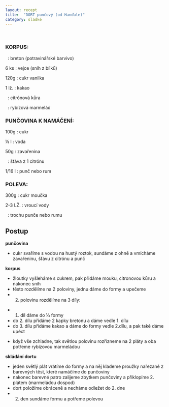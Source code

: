```yaml
---
layout: recept
title:  "DORT punčový (od Hanďule)"
category: sladké
---
```


<br>

<div class="ingredience" markdown="1">

### KORPUS:

&nbsp;
: breton (potravinářské barvivo)

6 ks
: vejce (sníh z bílků)

120g
: cukr vanilka

1 lž.
: kakao

&nbsp;
: citrónová kůra

&nbsp;
: rybízová marmelád

### PUNČOVINA K NAMÁČENÍ:

100g
: cukr

⅛ l
: voda

50g
: zavařenina

&nbsp;
: šťáva z 1 citrónu

1/16 l
: punč nebo rum

### POLEVA:

300g
: cukr moučka

2-3 LŽ.
: vroucí vody

&nbsp;
: trochu punče nebo rumu

</div>

## Postup

<div class="postup" markdown="1">  

**punčovina**
- cukr svaříme s vodou na hustý roztok, sundáme z ohně a vmícháme zavařeninu, šťávu z citrónu a punč

**korpus**
- žloutky vyšleháme s cukrem, pak přidáme mouku, citronovou kůru a nakonec sníh
- těsto rozdělíme na 2 poloviny, jednu dáme do formy a upečeme
- 2. polovinu rozdělíme na 3 díly: 
 * 1. díl dáme do ⅓ formy
 * do 2. dílu přidáme 2 kapky bretonu a dáme vedle 1. dílu
 * do 3. dílu přidáme kakao a dáme do formy vedle 2.dílu, a pak také dáme upéct
- když vše zchladne, tak světlou polovinu rozřízneme na 2 pláty a oba potřeme rybízovou marmeládou

**skládání dortu**
- jeden světlý plát vrátíme do formy a na něj klademe proužky nařezané z barevných těst, které namáčíme do punčoviny
- nakonec barevné patro zalijeme zbytkem punčoviny a přiklopíme 2. plátem (marmeládou dospod)
- dort položíme obráceně a necháme odležet do 2. dne
- 2. den sundáme formu a potřeme polevou
     
</div>
